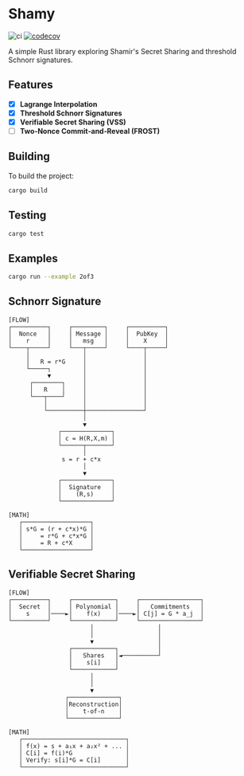 # Shamy

![ci](https://github.com/sekomer/shamy/actions/workflows/ci.yml/badge.svg)
[![codecov](https://codecov.io/gh/sekomer/shamy/branch/main/graph/badge.svg)](https://codecov.io/gh/sekomer/shamy)

A simple Rust library exploring Shamir's Secret Sharing and threshold Schnorr signatures.

## Features

- [x] **Lagrange Interpolation**
- [x] **Threshold Schnorr Signatures**
- [x] **Verifiable Secret Sharing (VSS)**
- [ ] **Two‑Nonce Commit‑and‑Reveal (FROST)**

## Building

To build the project:

```bash
cargo build
```

## Testing

```bash
cargo test
```

## Examples

```bash
cargo run --example 2of3
```

## Schnorr Signature

```
[FLOW]
┌──────────┐     ┌─────────┐     ┌──────────┐
│  Nonce   │     │ Message │     │  PubKey  │
│    r     │     │   msg   │     │    X     │
└────┬─────┘     └───┬─────┘     └────┬─────┘
     │               │                │
     │   R = r*G     │                │
     └─────┐         │                │
           ▼         │                │
      ┌────────┐     │                │
      │   R    │     │                │
      └───┬────┘     │                │
          │          │                │
          └──────────┼────────────────┘
                     │
                     ▼
              ┌──────────────┐
              │ c = H(R,X,m) │
              └──────┬───────┘
                     │
               s = r + c*x
                     │
                     ▼
              ┌──────────────┐
              │  Signature   │
              │    (R,s)     │
              └──────────────┘

[MATH]
   ┌───────────────────┐
   │ s*G = (r + c*x)*G │
   │     = r*G + c*x*G │
   │     = R + c*X     │
   └───────────────────┘
```

## Verifiable Secret Sharing

```
[FLOW]
┌──────────┐     ┌────────────┐     ┌─────────────────┐
│  Secret  │     │ Polynomial │     │   Commitments   │
│    s     │────►│    f(x)    │────►│ C[j] = G * a_j  │
└──────────┘     └────────────┘     └─────────────────┘
                       │                  │
                       │                  │
                       ▼                  │
                 ┌────────────┐           │
                 │   Shares   │◄──────────┘
                 │    s[i]    │
                 └────────────┘
                       │
                       │
                       ▼
                ┌──────────────┐
                │Reconstruction│
                │    t-of-n    │
                └──────────────┘

[MATH]
   ┌─────────────────────────────┐
   │ f(x) = s + a₁x + a₂x² + ... │
   │ C[i] = f(i)*G               │
   │ Verify: s[i]*G = C[i]       │
   └─────────────────────────────┘
```
